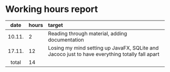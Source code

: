# Working hours report

| date | hours | target |
| :----:|:-----| :-----|
| 10.11. | 2  | Reading through material, adding documentation |
| 17.11. | 12 | Losing my mind setting up JavaFX, SQLite and Jacoco just to have everything totally fall apart |
| total   | 14   |
